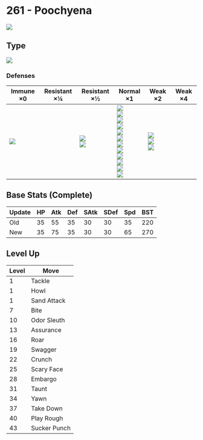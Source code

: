 # 261 - Poochyena
![][261]

## Type

![][dark]

### Defenses

Immune ×0        | Resistant ×¼ | Resistant ×½                 | Normal ×1                                                                                                                                                                               | Weak ×2                                       | Weak ×4 | 
---              | ---          | ---                          | ---                                                                                                                                                                                     | ---                                           | ---     | 
![][psychic]<br> |              | ![][ghost]<br> ![][dark]<br> | ![][normal]<br> ![][flying]<br> ![][poison]<br> ![][ground]<br> ![][rock]<br> ![][steel]<br> ![][fire]<br> ![][water]<br> ![][grass]<br> ![][electric]<br> ![][ice]<br> ![][dragon]<br> | ![][fighting]<br> ![][bug]<br> ![][fairy]<br> |         | 

## Base Stats (Complete)

Update | HP  | Atk | Def | SAtk | SDef | Spd | BST | 
---    | --- | --- | --- | ---  | ---  | --- | --- | 
Old    | 35  | 55  | 35  | 30   | 30   | 35  | 220 | 
New    | 35  | 75  | 35  | 30   | 30   | 65  | 270 | 

## Level Up

Level | Move         | 
---   | ---          | 
1     | Tackle       | 
1     | Howl         | 
1     | Sand Attack  | 
7     | Bite         | 
10    | Odor Sleuth  | 
13    | Assurance    | 
16    | Roar         | 
19    | Swagger      | 
22    | Crunch       | 
25    | Scary Face   | 
28    | Embargo      | 
31    | Taunt        | 
34    | Yawn         | 
37    | Take Down    | 
40    | Play Rough   | 
43    | Sucker Punch | 

[261]: ../img/pokemon/261.png
[normal]: ../img/types/normal.png
[fire]: ../img/types/fire.png
[fighting]: ../img/types/fighting.png
[water]: ../img/types/water.png
[flying]: ../img/types/flying.png
[grass]: ../img/types/grass.png
[poison]: ../img/types/poison.png
[electric]: ../img/types/electric.png
[ground]: ../img/types/ground.png
[psychic]: ../img/types/psychic.png
[rock]: ../img/types/rock.png
[ice]: ../img/types/ice.png
[bug]: ../img/types/bug.png
[dragon]: ../img/types/dragon.png
[ghost]: ../img/types/ghost.png
[dark]: ../img/types/dark.png
[steel]: ../img/types/steel.png
[fairy]: ../img/types/fairy.png
